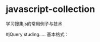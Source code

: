 # javascript-collection
学习搜集js的常用例子与技术

#jQuery studing.....
基本格式：<br>
<script src="js/juery.js" type="text/javascript"....<br>
<script src="js/input.js" type="text/javascript"....<br>

$("document").ready(function(){
.....
});

--input输入框设置格式：
（1）type: 一般设置成text,如果是密码则设置成password
（2）autocomplete:自动补齐，关闭off  否则会显示之前浏览器记录过的账号
（3）placeholder：HTML5新增，设置输入框初始值。
（4）onfocus: onfocus='if(this.value==" 账号"){this.value="";};'  onblur='if(this.value==""){this.value=" 账号";};'设置焦点变化
（5）type来回更改时，输入框密码和文字更替效果无法达到。
解决方法：设置两个输入框进行show,hide操作
$("#showpwd").focus(function(){
        $("#showpwd").hide();
        $("#pwd").show().focus();
    });

    $("#pwd").focus(function(){
        $("#pwd").attr({value:"",type:"password"});
    });

    $("#pwd").blur(function(){
        var account=$("#pwd").val();
        var count=account.length;
        if(account==""||account== null ||count== 0){
            if($("#pwd").attr("type")=='password') {
                $("#pwd").attr("type", "text");
            }
            $("#pwd").attr("value"," 密码不能为空");
        }

        else if(count< 6){
            $("#pwd").attr("value","");
            $("#showpwd").show();
            $("#pwd").hide();
        }
    });
